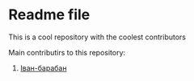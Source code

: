 # Readme file

This is a cool repository with the coolest contributors

Main contributirs to this repository:
1. [Іван-барабан](https://github.com/kujo205)
